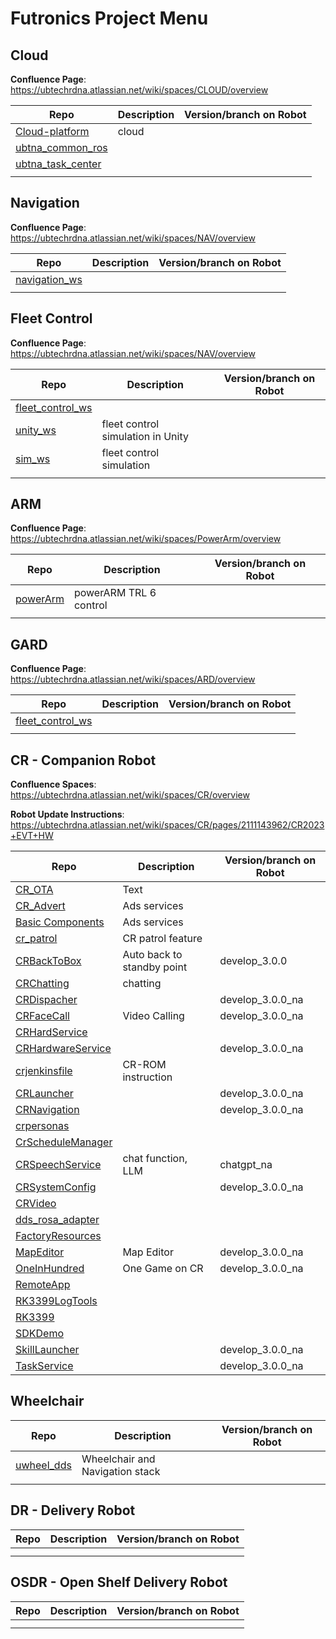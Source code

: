 # Futronics Project Menu

## Cloud

**Confluence Page**: https://ubtechrdna.atlassian.net/wiki/spaces/CLOUD/overview


| Repo | Description | Version/branch on Robot |
| ----------- | ----------- | ----------- | 
| [Cloud-platform](https://github.com/ubtech-nardc/cloud-platform) | cloud |  |
| [ubtna_common_ros](https://github.com/ubtech-nardc/ubtna_common_ros) |   |   |
| [ubtna_task_center](https://github.com/ubtech-nardc/ubtna_task_center) |   |   |
|  |   |   |


## Navigation
**Confluence Page**: https://ubtechrdna.atlassian.net/wiki/spaces/NAV/overview

| Repo | Description | Version/branch on Robot |
| ----------- | ----------- | ----------- | 
| [navigation_ws](https://github.com/ubtech-nardc/navigation_ws) |   |   |
|  |   |   |

## Fleet Control
**Confluence Page**: https://ubtechrdna.atlassian.net/wiki/spaces/NAV/overview

| Repo | Description | Version/branch on Robot |
| ----------- | ----------- | ----------- | 
| [fleet_control_ws](https://github.com/ubtech-nardc/fleet_control_ws) |   |    |
| [unity_ws](https://github.com/ubtech-nardc/unity_ws) |  fleet control simulation in Unity |   |
| [sim_ws](https://github.com/ubtech-nardc/sim_ws) | fleet control simulation  |   |
|  |   |   |



## ARM
**Confluence Page**: https://ubtechrdna.atlassian.net/wiki/spaces/PowerArm/overview

| Repo | Description | Version/branch on Robot |
| ----------- | ----------- | ----------- | 
| [powerArm](https://github.com/ubtech-nardc/powerArm) | powerARM TRL 6 control  |    |
|  |   |   |

## GARD

**Confluence Page**: https://ubtechrdna.atlassian.net/wiki/spaces/ARD/overview

| Repo | Description | Version/branch on Robot |
| ----------- | ----------- | ----------- | 
| [fleet_control_ws](https://github.com/ubtech-nardc/fleet_control_ws) |   |    |
|  |   |   |


## CR - Companion Robot

**Confluence Spaces**: https://ubtechrdna.atlassian.net/wiki/spaces/CR/overview


**Robot Update Instructions**: https://ubtechrdna.atlassian.net/wiki/spaces/CR/pages/2111143962/CR2023+EVT+HW


| Repo | Description | Version/branch on Robot |
| ----------- | ----------- | ----------- | 
| [CR_OTA](https://github.com/ubtech-nardc/CR_OTA) | Text | |
| [CR_Advert](https://github.com/ubtech-nardc/CRAdvert) | Ads services | |
| [Basic Components](https://github.com/ubtech-nardc/BasicComponents) | Ads services | |
| [cr_patrol](https://github.com/ubtech-nardc/cr_patrol) | CR patrol feature | | 
| [CRBackToBox](https://github.com/ubtech-nardc/CRBackToBox) | Auto back to standby point | develop_3.0.0 |
| [CRChatting](https://github.com/ubtech-nardc/CRChatting)| chatting| |
| [CRDispacher](https://github.com/ubtech-nardc/CRDispacher)| | develop_3.0.0_na |
| [CRFaceCall](https://github.com/ubtech-nardc/CRFaceCall) | Video Calling | develop_3.0.0_na |
| [CRHardService](https://github.com/ubtech-nardc/CRHardService) | |
| [CRHardwareService](https://github.com/ubtech-nardc/CRHardwareService/tree/develop_3.0.0_na) | | develop_3.0.0_na |
| [crjenkinsfile](https://github.com/ubtech-nardc/crjenkinsfile) | CR-ROM instruction | |
| [CRLauncher](https://github.com/ubtech-nardc/CRLauncher) | | develop_3.0.0_na |
| [CRNavigation](https://github.com/ubtech-nardc/CRNavigation) | | develop_3.0.0_na |
| [crpersonas](https://github.com/ubtech-nardc/crpersonas)| | |
| [CrScheduleManager](https://github.com/ubtech-nardc/CrScheduleManager) | | |
| [CRSpeechService](https://github.com/ubtech-nardc/CRSpeechService) | chat function, LLM | chatgpt_na |
| [CRSystemConfig](https://github.com/ubtech-nardc/CRSystemConfig) | | develop_3.0.0_na |
| [CRVideo](https://github.com/ubtech-nardc/CRVideo) | | |
| [dds_rosa_adapter](https://github.com/ubtech-nardc/dds_rosa_adapter)| | |
| [FactoryResources](https://github.com/ubtech-nardc/FactoryResources)| | |
| [MapEditor](https://github.com/ubtech-nardc/MapEditor)| Map Editor | develop_3.0.0_na |
| [OneInHundred](https://github.com/ubtech-nardc/OneInHundred) | One Game on CR | develop_3.0.0_na |
| [RemoteApp](https://github.com/ubtech-nardc/RemoteApp) |  |  |
| [RK3399LogTools](https://github.com/ubtech-nardc/RK3399LogTools) |  |  |
| [RK3399](https://github.com/ubtech-nardc/RK3399) |  |  |
| [SDKDemo](https://github.com/ubtech-nardc/SDKDemo) |  |  |
| [SkillLauncher](https://github.com/ubtech-nardc/SkillLauncher) |  | develop_3.0.0_na |
| [TaskService](https://github.com/ubtech-nardc/TaskService) |  | develop_3.0.0_na |



## Wheelchair


| Repo | Description | Version/branch on Robot |
| ----------- | ----------- | ----------- | 
| [uwheel_dds](https://github.com/ubtech-nardc/uwheel_dds) | Wheelchair and Navigation stack  |    |
|  |   |   |

## DR - Delivery Robot

| Repo | Description | Version/branch on Robot |
| ----------- | ----------- | ----------- | 
|  |   |    |
|  |   |   |


## OSDR - Open Shelf Delivery Robot

| Repo | Description | Version/branch on Robot |
| ----------- | ----------- | ----------- | 
|  |   |    |
|  |   |   |
